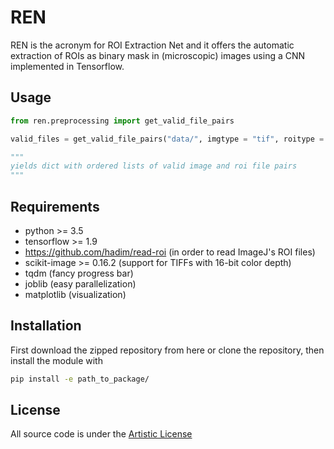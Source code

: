 REN
===

REN is the acronym for ROI Extraction Net and it offers the automatic extraction of ROIs as binary mask in (microscopic) images using a CNN implemented in Tensorflow.

Usage
-----

```Python
from ren.preprocessing import get_valid_file_pairs

valid_files = get_valid_file_pairs("data/", imgtype = "tif", roitype = "zip")

"""
yields dict with ordered lists of valid image and roi file pairs
"""
```

Requirements
------------

* python >= 3.5
* tensorflow >= 1.9
* https://github.com/hadim/read-roi (in order to read ImageJ's ROI files)
* scikit-image >= 0.16.2 (support for TIFFs with 16-bit color depth)
* tqdm (fancy progress bar)
* joblib (easy parallelization)
* matplotlib (visualization)

Installation
------------

First download the zipped repository from here or clone the repository, then install the module with

```bash
pip install -e path_to_package/
```

License
-------
All source code is under the <a href="https://opensource.org/licenses/artistic-license-2.0">Artistic License</a>
